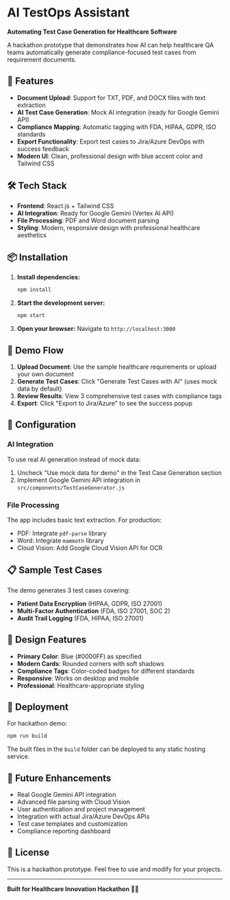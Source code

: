 # AI TestOps Assistant

**Automating Test Case Generation for Healthcare Software**

A hackathon prototype that demonstrates how AI can help healthcare QA teams automatically generate compliance-focused test cases from requirement documents.

## 🚀 Features

- **Document Upload**: Support for TXT, PDF, and DOCX files with text extraction
- **AI Test Case Generation**: Mock AI integration (ready for Google Gemini API)
- **Compliance Mapping**: Automatic tagging with FDA, HIPAA, GDPR, ISO standards
- **Export Functionality**: Export test cases to Jira/Azure DevOps with success feedback
- **Modern UI**: Clean, professional design with blue accent color and Tailwind CSS

## 🛠️ Tech Stack

- **Frontend**: React.js + Tailwind CSS
- **AI Integration**: Ready for Google Gemini (Vertex AI API)
- **File Processing**: PDF and Word document parsing
- **Styling**: Modern, responsive design with professional healthcare aesthetics

## 📦 Installation

1. **Install dependencies:**
   ```bash
   npm install
   ```

2. **Start the development server:**
   ```bash
   npm start
   ```

3. **Open your browser:**
   Navigate to `http://localhost:3000`

## 🎯 Demo Flow

1. **Upload Document**: Use the sample healthcare requirements or upload your own document
2. **Generate Test Cases**: Click "Generate Test Cases with AI" (uses mock data by default)
3. **Review Results**: View 3 comprehensive test cases with compliance tags
4. **Export**: Click "Export to Jira/Azure" to see the success popup

## 🔧 Configuration

### AI Integration
To use real AI generation instead of mock data:
1. Uncheck "Use mock data for demo" in the Test Case Generation section
2. Implement Google Gemini API integration in `src/components/TestCaseGenerator.js`

### File Processing
The app includes basic text extraction. For production:
- PDF: Integrate `pdf-parse` library
- Word: Integrate `mammoth` library
- Cloud Vision: Add Google Cloud Vision API for OCR

## 📋 Sample Test Cases

The demo generates 3 test cases covering:
- **Patient Data Encryption** (HIPAA, GDPR, ISO 27001)
- **Multi-Factor Authentication** (FDA, ISO 27001, SOC 2)
- **Audit Trail Logging** (FDA, HIPAA, ISO 27001)

## 🎨 Design Features

- **Primary Color**: Blue (#0000FF) as specified
- **Modern Cards**: Rounded corners with soft shadows
- **Compliance Tags**: Color-coded badges for different standards
- **Responsive**: Works on desktop and mobile
- **Professional**: Healthcare-appropriate styling

## 🚀 Deployment

For hackathon demo:
```bash
npm run build
```

The built files in the `build` folder can be deployed to any static hosting service.

## 🔮 Future Enhancements

- Real Google Gemini API integration
- Advanced file parsing with Cloud Vision
- User authentication and project management
- Integration with actual Jira/Azure DevOps APIs
- Test case templates and customization
- Compliance reporting dashboard

## 📝 License

This is a hackathon prototype. Feel free to use and modify for your projects.

---

**Built for Healthcare Innovation Hackathon** 🏥✨
